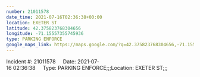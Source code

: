 ```yaml
---
number: 21011578
date_time: 2021-07-16T02:36:38+00:00
location: EXETER ST
latitude: 42.375823768304656
longitude: -71.15557355745936
type: PARKING ENFORCE
google_maps_link: https://maps.google.com/?q=42.375823768304656,-71.15557355745936
---
```


Incident #: 21011578     Date: 2021‐07‐16 02:36:38     Type: PARKING ENFORCE;;;Location: EXETER ST;;;
